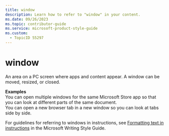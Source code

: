 ```yaml
---
title: window
description: Learn how to refer to "window" in your content.
ms.date: 09/26/2023
ms.topic: contributor-guide
ms.service: microsoft-product-style-guide
ms.custom:
  - TopicID 55297
---
```



# window

An area on a PC screen where apps and content appear. A window can be moved, resized, or closed.

**Examples**  
You can open multiple windows for the same Microsoft Store app so that you can look at different parts of the same document.  
You can open a new browser tab in a new window so you can look at tabs side by side.

For guidelines for referring to windows in instructions, see [Formatting text in instructions](/style-guide/procedures-instructions/formatting-text-in-instructions) in the Microsoft Writing Style Guide.

